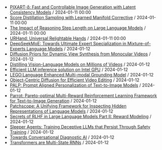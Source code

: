 - [PIXART-δ: Fast and Controllable Image Generation with Latent Consistency Models](https://github.com/deep-diver/hf-daily-paper-newsletter/blob/main/archive/1/2024-01-11+PIXART-%CE%B4%3A+Fast+and+Controllable+Image+Generation+with+Latent+Consistency+Models.yaml) / 2024-01-11 00:00
- [Score Distillation Sampling with Learned Manifold Corrective](https://github.com/deep-diver/hf-daily-paper-newsletter/blob/main/archive/1/2024-01-11+Score+Distillation+Sampling+with+Learned+Manifold+Corrective.yaml) / 2024-01-11 00:00
- [The Impact of Reasoning Step Length on Large Language Models](https://github.com/deep-diver/hf-daily-paper-newsletter/blob/main/archive/1/2024-01-11+The+Impact+of+Reasoning+Step+Length+on+Large+Language+Models.yaml) / 2024-01-11 00:00
- [URHand: Universal Relightable Hands](https://github.com/deep-diver/hf-daily-paper-newsletter/blob/main/archive/1/2024-01-11+URHand%3A+Universal+Relightable+Hands.yaml) / 2024-01-11 00:00
- [DeepSeekMoE: Towards Ultimate Expert Specialization in Mixture-of-Experts Language Models](https://github.com/deep-diver/hf-daily-paper-newsletter/blob/main/archive/2/2024-01-12+DeepSeekMoE%3A+Towards+Ultimate+Expert+Specialization+in+Mixture-of-Experts+Language+Models.yaml) / 2024-01-12
- [Diffusion Priors for Dynamic View Synthesis from Monocular Videos](https://github.com/deep-diver/hf-daily-paper-newsletter/blob/main/archive/2/2024-01-12+Diffusion+Priors+for+Dynamic+View+Synthesis+from+Monocular+Videos.yaml) / 2024-01-12
- [Distilling Vision-Language Models on Millions of Videos](https://github.com/deep-diver/hf-daily-paper-newsletter/blob/main/archive/2/2024-01-12+Distilling+Vision-Language+Models+on+Millions+of+Videos.yaml) / 2024-01-12
- [Efficient LLM inference solution on Intel GPU](https://github.com/deep-diver/hf-daily-paper-newsletter/blob/main/archive/2/2024-01-12+Efficient+LLM+inference+solution+on+Intel+GPU.yaml) / 2024-01-12
- [LEGO:Language Enhanced Multi-modal Grounding Model](https://github.com/deep-diver/hf-daily-paper-newsletter/blob/main/archive/2/2024-01-12+LEGO%3ALanguage+Enhanced+Multi-modal+Grounding+Model.yaml) / 2024-01-12
- [Object-Centric Diffusion for Efficient Video Editing](https://github.com/deep-diver/hf-daily-paper-newsletter/blob/main/archive/2/2024-01-12+Object-Centric+Diffusion+for+Efficient+Video+Editing.yaml) / 2024-01-12
- [PALP: Prompt Aligned Personalization of Text-to-Image Models](https://github.com/deep-diver/hf-daily-paper-newsletter/blob/main/archive/2/2024-01-12+PALP%3A+Prompt+Aligned+Personalization+of+Text-to-Image+Models.yaml) / 2024-01-12
- [Parrot: Pareto-optimal Multi-Reward Reinforcement Learning Framework for Text-to-Image Generation](https://github.com/deep-diver/hf-daily-paper-newsletter/blob/main/archive/2/2024-01-12+Parrot%3A+Pareto-optimal+Multi-Reward+Reinforcement+Learning+Framework+for+Text-to-Image+Generation.yaml) / 2024-01-12
- [Patchscope: A Unifying Framework for Inspecting Hidden Representations of Language Models](https://github.com/deep-diver/hf-daily-paper-newsletter/blob/main/archive/2/2024-01-12+Patchscope%3A+A+Unifying+Framework+for+Inspecting+Hidden+Representations+of+Language+Models.yaml) / 2024-01-12
- [Secrets of RLHF in Large Language Models Part II: Reward Modeling](https://github.com/deep-diver/hf-daily-paper-newsletter/blob/main/archive/2/2024-01-12+Secrets+of+RLHF+in+Large+Language+Models+Part+II%3A+Reward+Modeling.yaml) / 2024-01-12
- [Sleeper Agents: Training Deceptive LLMs that Persist Through Safety Training](https://github.com/deep-diver/hf-daily-paper-newsletter/blob/main/archive/2/2024-01-12+Sleeper+Agents%3A+Training+Deceptive+LLMs+that+Persist+Through+Safety+Training.yaml) / 2024-01-12
- [Towards Conversational Diagnostic AI](https://github.com/deep-diver/hf-daily-paper-newsletter/blob/main/archive/2/2024-01-12+Towards+Conversational+Diagnostic+AI.yaml) / 2024-01-12
- [Transformers are Multi-State RNNs](https://github.com/deep-diver/hf-daily-paper-newsletter/blob/main/archive/2/2024-01-12+Transformers+are+Multi-State+RNNs.yaml) / 2024-01-12
